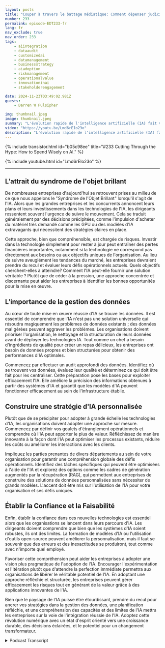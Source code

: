 ```yaml
---
layout: posts
title: "Couper à travers le battage médiatique: Comment dépenser judicieusement en IA."
number: 233
permalink: episode-EDT233-fr
lang: fr
nav_exclude: true
nav_order: 233
tags:
    - aiintegration
    - dataaudit
    - customizedai
    - datamanagement
    - businessstrategy
    - aiadoption
    - riskmanagement
    - operationalvalue
    - innovationinai
    - stakeholderengagement

date: 2024-11-23T03:49:02.981Z
guests:
    - Darren W Pulsipher

img: thumbnail.jpeg
image: thumbnail.jpeg
summary: "L'évolution rapide de l'intelligence artificielle (IA) fait vibrer les entreprises d'excitation et d'anxiété. Dans cet épisode, Darren et l'invité Walter Riviera explorent les nuances de l'adoption de l'IA, la pression pour adopter les dernières tendances technologiques, et les étapes fondamentales que les organisations peuvent prendre pour s'assurer qu'elles tirent une véritable valeur des initiatives d'IA."
video: "https://youtu.be/Lmd6rEIo23o"
description: "L'évolution rapide de l'intelligence artificielle (IA) fait vibrer les entreprises d'excitation et d'anxiété. Dans cet épisode, Darren et l'invité Walter Riviera explorent les nuances de l'adoption de l'IA, la pression pour adopter les dernières tendances technologiques, et les étapes fondamentales que les organisations peuvent prendre pour s'assurer qu'elles tirent une véritable valeur des initiatives d'IA."
---
```


<div>
{% include transistor.html id="b05c98ee" title="#233 Cutting Through the Hype: How to Spend Wisely on AI." %}

{% include youtube.html id="Lmd6rEIo23o" %}
</div>

---

## L'attrait du syndrome de l'objet brillant

De nombreuses entreprises d'aujourd'hui se retrouvent prises au milieu de ce que nous appelons le "Syndrome de l'Objet Brillant" lorsqu'il s'agit de l'IA. Alors que les grandes entreprises et les concurrents annoncent leurs plans et leurs investissements dans les technologies de l'IA, les dirigeants ressentent souvent l'urgence de suivre le mouvement. Cela se traduit généralement par des décisions précipitées, comme l'impulsion d'acheter du matériel très demandé comme les GPU ou des modèles d'IA extravagants qui nécessitent des stratégies claires en place.

Cette approche, bien que compréhensible, est chargée de risques. Investir dans la technologie simplement pour rester à jour peut entraîner des pertes financières importantes, notamment si la technologie ne correspond pas directement aux besoins ou aux objectifs uniques de l'organisation. Au lieu de suivre aveuglément les tendances du marché, les entreprises devraient prendre du recul et évaluer leurs défis opérationnels actuels. Quels objectifs cherchent-elles à atteindre? Comment l'IA peut-elle fournir une solution véritable ? Plutôt que de céder à la pression, une approche concentrée et discernante peut aider les entreprises à identifier les bonnes opportunités pour la mise en œuvre.

## L'importance de la gestion des données

Au cœur de toute mise en œuvre réussie d'IA se trouve les données. Il est essentiel de comprendre que l'IA n'est pas une solution universelle qui résoudra magiquement les problèmes de données existants ; des données mal gérées peuvent aggraver les problèmes. Les organisations doivent prioriser l'organisation, le nettoyage et la structuration de leurs données avant de déployer les technologies IA. Tout comme un chef a besoin d'ingrédients de qualité pour créer un repas délicieux, les entreprises ont besoin de données propres et bien structurées pour obtenir des performances d'IA optimales.

Commencez par effectuer un audit approfondi des données. Identifiez où se trouvent vos données, évaluez leur qualité et déterminez ce qui doit être fait pour les centraliser. Cette préparation pose les bases pour exploiter efficacement l'IA. Elle améliore la précision des informations obtenues à partir des systèmes d'IA et garantit que les modèles d'IA peuvent fonctionner efficacement au sein de l'infrastructure établie.

## Construire une stratégie d'IA personnalisée

Plutôt que de se précipiter pour adopter à grande échelle les technologies d'IA, les organisations doivent adopter une approche sur mesure. Commencez par définir vos goulets d'étranglement opérationnels et comprendre où l'IA peut apporter le plus de valeur. Réfléchissez de manière innovante à la façon dont l'IA peut optimiser les processus existants, réduire les coûts ou améliorer les interactions avec les clients.

Impliquez les parties prenantes de divers départements au sein de votre organisation pour garantir une compréhension globale des défis opérationnels. Identifiez des tâches spécifiques qui peuvent être optimisées à l'aide de l'IA et explorez des options comme les cadres de génération augmentés par la récupération (RAG), qui permettent aux entreprises de construire des solutions de données personnalisées sans nécessiter de grands modèles. L'accent doit être mis sur l'utilisation de l'IA pour votre organisation et ses défis uniques.

## Établir la Confiance et la Faisabilité

Enfin, établir la confiance dans ces nouvelles technologies est essentiel alors que les organisations se lancent dans leurs parcours d'IA. Les dirigeants doivent comprendre que bien que les systèmes d'IA soient robustes, ils ont des limites. La formation de modèles d'IA ou l'utilisation d'outils open-source peuvent améliorer la personnalisation, mais il faut se souvenir que des erreurs et des inexactitudes se produiront, tout comme avec n'importe quel employé.

Favoriser cette compréhension peut aider les entreprises à adopter une vision plus pragmatique de l'adoption de l'IA. Encourager l'expérimentation et l'itération plutôt que d'attendre la perfection immédiate permettra aux organisations de libérer le véritable potentiel de l'IA. En adoptant une approche réfléchie et structurée, les entreprises peuvent gérer efficacement les risques tout en générant de la valeur grâce à des applications innovantes de l'IA.

Bien que le paysage de l'IA puisse être étourdissant, prendre du recul pour ancrer vos stratégies dans la gestion des données, une planification réfléchie, et une compréhension des capacités et des limites de l'IA mettra les entreprises sur la voie de l'intégration réussie de l'IA. Adoptez cette révolution numérique avec un état d'esprit orienté vers une croissance durable, des décisions éclairées, et le potentiel pour un changement transformateur.



<details>
<summary> Podcast Transcript </summary>

<p></p>

</details>
